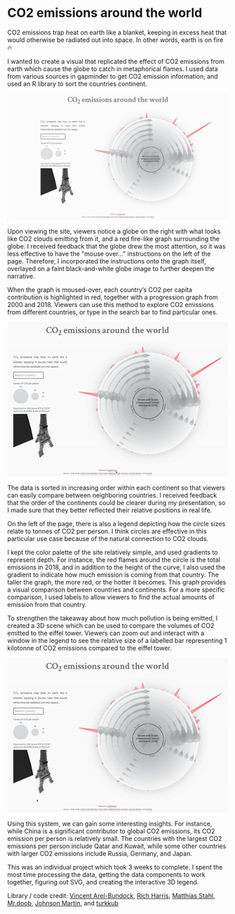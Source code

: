 # CO2 emissions around the world

CO2 emissions trap heat on earth like a blanket, keeping in excess heat that would otherwise be 
radiated out into space. In other words, earth is on fire 🔥  

I wanted to create a visual that replicated the effect of CO2 emissions 
from earth which cause the globe to catch in metaphorical flames. I used data from various 
sources in gapminder to get CO2 emission information, and used an R library to sort the countries 
continent.

![landing view](/media/landing.png)

Upon viewing the site, viewers notice a globe on the right with what looks like CO2 clouds 
emitting from it, and a red fire-like graph surrounding the globe. I received feedback that 
the globe drew the most attention, so it was less effective to have the "mouse over..." 
instructions on the left of the page. Therefore, I incorporated the instructions onto 
the graph itself, overlayed on a faint black-and-white globe image to further deepen the narrative.

When the graph is moused-over, each country’s CO2 per capita contribution is highlighted in red, 
together with a progression graph from 2000 and 2018. Viewers can use this method to explore CO2 
emissions from different countries, or type in the search bar to find particular ones.

![search](/media/search.gif)

The data is sorted in increasing order within each continent so that viewers can easily compare 
between neighboring countries. I received feedback that the order of the continents could be 
clearer during my presentation, so I made sure that they better reflected their relative positions in real life.

On the left of the page, there is also a legend depicting how the circle sizes relate to tonnes 
of CO2 per person. I think circles are effective in this particular use case because of the 
natural connection to CO2 clouds.

I kept the color palette of the site relatively simple, and used gradients to represent depth.
For instance, the red flames around the circle is the total emissions in 2018, and in addition to 
the height of the curve, I also used the gradient to indicate how much emission is coming from 
that country. The taller the graph, the more red, or the hotter it becomes. This graph provides 
a visual comparison between countries and continents. For a more specific comparison, I used 
labels to allow viewers to find the actual amounts of emission from that country.

To strengthen the takeaway about how much pollution is being emitted, I created a 3D scene which can be used to compare the volumes of CO2 emitted to the eiffel tower. Viewers can zoom out and interact with a window in the legend to see the relative size of a labelled bar representing 1 kilotonne of CO2 emissions compared to the eiffel tower.

![3d](/media/3d.gif)

Using this system, we can gain some interesting insights. For instance, while China is a 
significant contributor to global CO2 emissions, its CO2 emission per person is relatively small.
The countries with the largest CO2 emissions per person include Qatar and Kuwait, while some other 
countries with larger CO2 emissions include Russia, Germany, and Japan.

This was an individual project which took 3 weeks to complete. I spent the most time processing 
the data, getting the data components to work together, figuring out SVG, and creating the interactive 3D legend.

Library / code credit: [Vincent Arel-Bundock](https://github.com/vincentarelbundock/countrycode),
[Rich Harris](https://github.com/Rich-Harris), [Matthias Stahl](https://github.com/higsch),
[Mr.doob](https://github.com/mrdoob), [Johnson Martin](https://blendswap.com/profile/122633),
and [turkkub](https://www.flaticon.com/authors/turkkub)